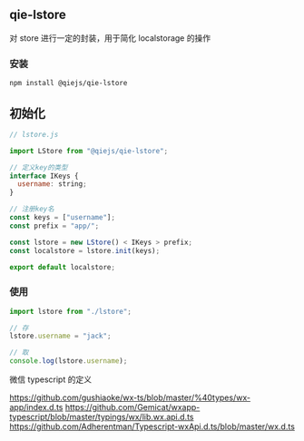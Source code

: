 ## qie-lstore

对 store 进行一定的封装，用于简化 localstorage 的操作

### 安装

```
npm install @qiejs/qie-lstore
```

## 初始化

```js
// lstore.js

import LStore from "@qiejs/qie-lstore";

// 定义key的类型
interface IKeys {
  username: string;
}

// 注册key名
const keys = ["username"];
const prefix = "app/";

const lstore = new LStore() < IKeys > prefix;
const localstore = lstore.init(keys);

export default localstore;
```

### 使用

```js
import lstore from "./lstore";

// 存
lstore.username = "jack";

// 取
console.log(lstore.username);
```

微信 typescript 的定义

https://github.com/gushiaoke/wx-ts/blob/master/%40types/wx-app/index.d.ts
https://github.com/Gemicat/wxapp-typescript/blob/master/typings/wx/lib.wx.api.d.ts
https://github.com/Adherentman/Typescript-wxApi.d.ts/blob/master/wx.d.ts
